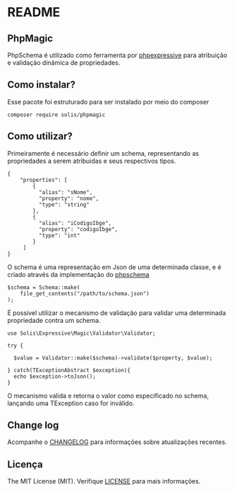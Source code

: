 # README

## PhpMagic

PhpSchema é utilizado como ferramenta por [phpexpressive](https://github.com/rafaelbeecker/phpexpressive) para atribuição e validação dinâmica de propriedades.

## Como instalar?

Esse pacote foi estruturado para ser instalado por meio do composer

```
composer require solis/phpmagic
``` 

## Como utilizar?

Primeiramente é necessário definir um schema, representando as propriedades a serem atribuidas e seus respectivos tipos.

```
{
    "properties": [
        {
          "alias": "sNome",
          "property": "nome",
          "type": "string"
        },
        {
          "alias": "iCodigoIbge",
          "property": "codigoIbge",
          "type": "int"
        }
     ]
}
```

O schema é uma representação em Json  de uma determinada classe, e é criado através da implementação do [phpschema](https://github.com/rafaelbeecker/phpschema) 

```
$schema = Schema::make(
    file_get_contents("/path/to/schema.json")
);
```

É possível utilizar o mecanismo de validação para validar uma determinada propriedade contra um schema.

```
use Solis\Expressive\Magic\Validator\Validator;

try {

  $value = Validator::make($schema)->validate($property, $value);

} catch(TExceptionAbstract $exception){
  echo $exception->toJson();  
}
```

O mecanismo valida e retorna o valor como especificado no schema, lançando uma TException caso for inválido.

## Change log

Acompanhe o [CHANGELOG](CHANGELOG.md) para informações sobre atualizações recentes.

## Licença

The MIT License (MIT). Verifique [LICENSE](LICENSE.MD) para mais informações.
